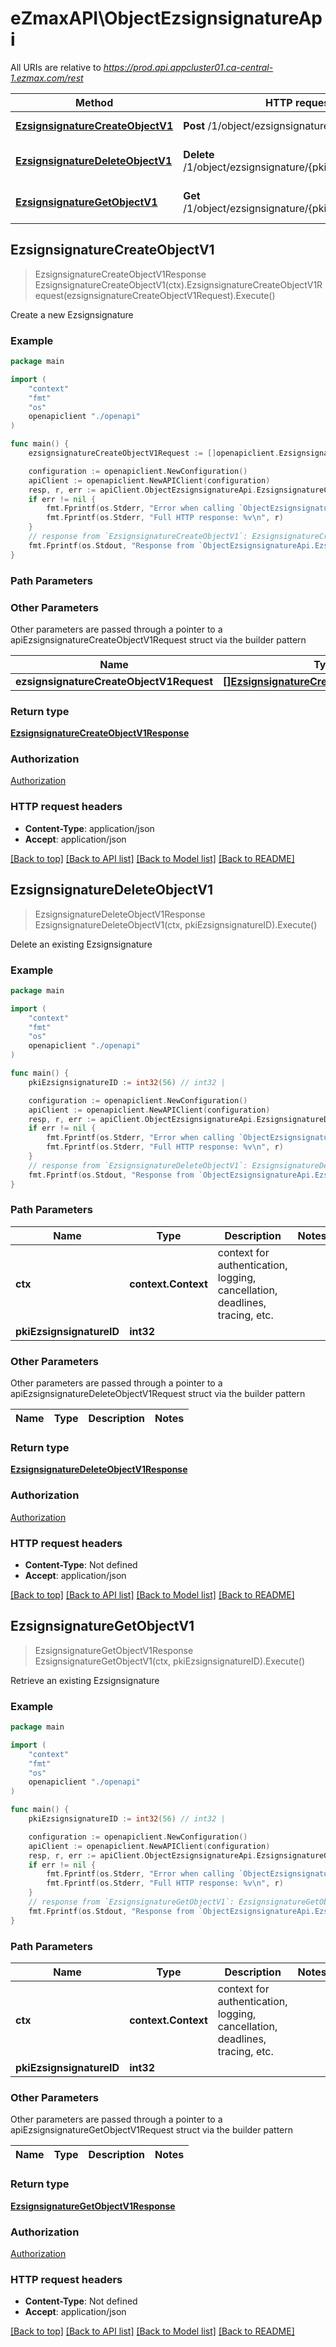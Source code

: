 # eZmaxAPI\ObjectEzsignsignatureApi

All URIs are relative to *https://prod.api.appcluster01.ca-central-1.ezmax.com/rest*

Method | HTTP request | Description
------------- | ------------- | -------------
[**EzsignsignatureCreateObjectV1**](ObjectEzsignsignatureApi.md#EzsignsignatureCreateObjectV1) | **Post** /1/object/ezsignsignature | Create a new Ezsignsignature
[**EzsignsignatureDeleteObjectV1**](ObjectEzsignsignatureApi.md#EzsignsignatureDeleteObjectV1) | **Delete** /1/object/ezsignsignature/{pkiEzsignsignatureID} | Delete an existing Ezsignsignature
[**EzsignsignatureGetObjectV1**](ObjectEzsignsignatureApi.md#EzsignsignatureGetObjectV1) | **Get** /1/object/ezsignsignature/{pkiEzsignsignatureID} | Retrieve an existing Ezsignsignature



## EzsignsignatureCreateObjectV1

> EzsignsignatureCreateObjectV1Response EzsignsignatureCreateObjectV1(ctx).EzsignsignatureCreateObjectV1Request(ezsignsignatureCreateObjectV1Request).Execute()

Create a new Ezsignsignature



### Example

```go
package main

import (
    "context"
    "fmt"
    "os"
    openapiclient "./openapi"
)

func main() {
    ezsignsignatureCreateObjectV1Request := []openapiclient.EzsignsignatureCreateObjectV1Request{*openapiclient.NewEzsignsignatureCreateObjectV1Request()} // []EzsignsignatureCreateObjectV1Request | 

    configuration := openapiclient.NewConfiguration()
    apiClient := openapiclient.NewAPIClient(configuration)
    resp, r, err := apiClient.ObjectEzsignsignatureApi.EzsignsignatureCreateObjectV1(context.Background()).EzsignsignatureCreateObjectV1Request(ezsignsignatureCreateObjectV1Request).Execute()
    if err != nil {
        fmt.Fprintf(os.Stderr, "Error when calling `ObjectEzsignsignatureApi.EzsignsignatureCreateObjectV1``: %v\n", err)
        fmt.Fprintf(os.Stderr, "Full HTTP response: %v\n", r)
    }
    // response from `EzsignsignatureCreateObjectV1`: EzsignsignatureCreateObjectV1Response
    fmt.Fprintf(os.Stdout, "Response from `ObjectEzsignsignatureApi.EzsignsignatureCreateObjectV1`: %v\n", resp)
}
```

### Path Parameters



### Other Parameters

Other parameters are passed through a pointer to a apiEzsignsignatureCreateObjectV1Request struct via the builder pattern


Name | Type | Description  | Notes
------------- | ------------- | ------------- | -------------
 **ezsignsignatureCreateObjectV1Request** | [**[]EzsignsignatureCreateObjectV1Request**](EzsignsignatureCreateObjectV1Request.md) |  | 

### Return type

[**EzsignsignatureCreateObjectV1Response**](EzsignsignatureCreateObjectV1Response.md)

### Authorization

[Authorization](../README.md#Authorization)

### HTTP request headers

- **Content-Type**: application/json
- **Accept**: application/json

[[Back to top]](#) [[Back to API list]](../README.md#documentation-for-api-endpoints)
[[Back to Model list]](../README.md#documentation-for-models)
[[Back to README]](../README.md)


## EzsignsignatureDeleteObjectV1

> EzsignsignatureDeleteObjectV1Response EzsignsignatureDeleteObjectV1(ctx, pkiEzsignsignatureID).Execute()

Delete an existing Ezsignsignature

### Example

```go
package main

import (
    "context"
    "fmt"
    "os"
    openapiclient "./openapi"
)

func main() {
    pkiEzsignsignatureID := int32(56) // int32 | 

    configuration := openapiclient.NewConfiguration()
    apiClient := openapiclient.NewAPIClient(configuration)
    resp, r, err := apiClient.ObjectEzsignsignatureApi.EzsignsignatureDeleteObjectV1(context.Background(), pkiEzsignsignatureID).Execute()
    if err != nil {
        fmt.Fprintf(os.Stderr, "Error when calling `ObjectEzsignsignatureApi.EzsignsignatureDeleteObjectV1``: %v\n", err)
        fmt.Fprintf(os.Stderr, "Full HTTP response: %v\n", r)
    }
    // response from `EzsignsignatureDeleteObjectV1`: EzsignsignatureDeleteObjectV1Response
    fmt.Fprintf(os.Stdout, "Response from `ObjectEzsignsignatureApi.EzsignsignatureDeleteObjectV1`: %v\n", resp)
}
```

### Path Parameters


Name | Type | Description  | Notes
------------- | ------------- | ------------- | -------------
**ctx** | **context.Context** | context for authentication, logging, cancellation, deadlines, tracing, etc.
**pkiEzsignsignatureID** | **int32** |  | 

### Other Parameters

Other parameters are passed through a pointer to a apiEzsignsignatureDeleteObjectV1Request struct via the builder pattern


Name | Type | Description  | Notes
------------- | ------------- | ------------- | -------------


### Return type

[**EzsignsignatureDeleteObjectV1Response**](EzsignsignatureDeleteObjectV1Response.md)

### Authorization

[Authorization](../README.md#Authorization)

### HTTP request headers

- **Content-Type**: Not defined
- **Accept**: application/json

[[Back to top]](#) [[Back to API list]](../README.md#documentation-for-api-endpoints)
[[Back to Model list]](../README.md#documentation-for-models)
[[Back to README]](../README.md)


## EzsignsignatureGetObjectV1

> EzsignsignatureGetObjectV1Response EzsignsignatureGetObjectV1(ctx, pkiEzsignsignatureID).Execute()

Retrieve an existing Ezsignsignature



### Example

```go
package main

import (
    "context"
    "fmt"
    "os"
    openapiclient "./openapi"
)

func main() {
    pkiEzsignsignatureID := int32(56) // int32 | 

    configuration := openapiclient.NewConfiguration()
    apiClient := openapiclient.NewAPIClient(configuration)
    resp, r, err := apiClient.ObjectEzsignsignatureApi.EzsignsignatureGetObjectV1(context.Background(), pkiEzsignsignatureID).Execute()
    if err != nil {
        fmt.Fprintf(os.Stderr, "Error when calling `ObjectEzsignsignatureApi.EzsignsignatureGetObjectV1``: %v\n", err)
        fmt.Fprintf(os.Stderr, "Full HTTP response: %v\n", r)
    }
    // response from `EzsignsignatureGetObjectV1`: EzsignsignatureGetObjectV1Response
    fmt.Fprintf(os.Stdout, "Response from `ObjectEzsignsignatureApi.EzsignsignatureGetObjectV1`: %v\n", resp)
}
```

### Path Parameters


Name | Type | Description  | Notes
------------- | ------------- | ------------- | -------------
**ctx** | **context.Context** | context for authentication, logging, cancellation, deadlines, tracing, etc.
**pkiEzsignsignatureID** | **int32** |  | 

### Other Parameters

Other parameters are passed through a pointer to a apiEzsignsignatureGetObjectV1Request struct via the builder pattern


Name | Type | Description  | Notes
------------- | ------------- | ------------- | -------------


### Return type

[**EzsignsignatureGetObjectV1Response**](EzsignsignatureGetObjectV1Response.md)

### Authorization

[Authorization](../README.md#Authorization)

### HTTP request headers

- **Content-Type**: Not defined
- **Accept**: application/json

[[Back to top]](#) [[Back to API list]](../README.md#documentation-for-api-endpoints)
[[Back to Model list]](../README.md#documentation-for-models)
[[Back to README]](../README.md)

